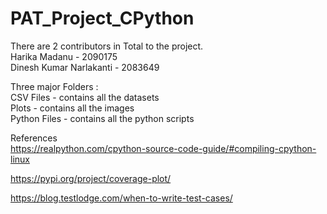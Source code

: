# PAT_Project_CPython

There are 2 contributors in Total to the project.\
Harika Madanu - 2090175\
Dinesh Kumar Narlakanti - 2083649  

Three major Folders :\
CSV Files - contains all the datasets\
Plots - contains all the images\
Python Files - contains all the python scripts  

References  
https://realpython.com/cpython-source-code-guide/#compiling-cpython-linux

https://pypi.org/project/coverage-plot/

https://blog.testlodge.com/when-to-write-test-cases/
